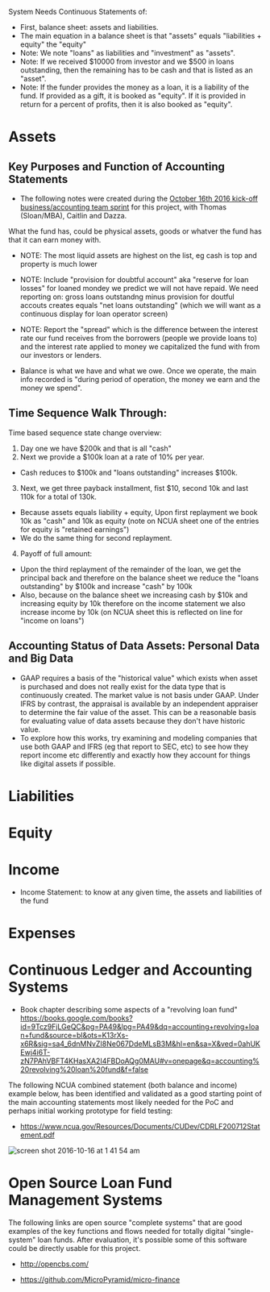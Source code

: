

System Needs Continuous Statements of: 

* First, balance sheet: assets and liabilities. 
* The main equation in a balance sheet is that "assets" equals "liabilities + equity" the "equity" 
* Note: We note "loans" as liabilities and "investment" as "assets".  
* Note: If we received $10000 from investor and we $500 in loans outstanding, then the remaining has to be cash and that is listed as an "asset".  
* Note: If the funder provides the money as a loan, it is a liability of the fund.  If provided as a gift, it is booked as "equity".  If it is provided in return for a percent of profits, then it is also booked as "equity".  

# Assets

## Key Purposes and Function of Accounting Statements 

* The following notes were created during the [October 16th 2016 kick-off business/accounting team sprint](https://github.com/HumanDynamics/RevolvingLoanHack/wiki/2016-Oct-16_Sprint_Biz_AccountingAndFinancialMgmt) for this project, with Thomas (Sloan/MBA), Caitlin and Dazza. 

What the fund has, could be physical assets, goods or whatver the fund has that it can earn money with. 

* NOTE: The most liquid assets are highest on the list, eg cash is top and property is much lower
* NOTE: Include "provision for doubtful account" aka "reserve for loan losses" for loaned mondey we predict we will not have repaid.  We need reporting on: gross loans outstandng minus provision for doutful accouts creates equals "net loans outstanding" (which we will want as a continuous display for loan operator screen)

* NOTE: Report the "spread" which is the difference between the interest rate our fund receives from the borrowers (people we provide loans to) and the interest rate applied to money we capitalized the fund with from our investors  or lenders. 

* Balance is what we have and what we owe.  Once we operate, the main info recorded is "during period of operation, the money we earn and the money we spend".  

## Time Sequence Walk Through:

Time based sequence state change overview:  

1) Day one we have $200k and that is all "cash" 
2) Next we provide a $100k loan at a rate of 10% per year.  
* Cash reduces to $100k and "loans outstanding" increases $100k.  
3) Next, we get three payback installment, fist $10, second 10k and last 110k for a total of 130k.  
* Because assets equals liability + equity, Upon first replayment we book 10k as "cash" and 10k as equity (note on NCUA sheet one of the entries for equity is "retained earnings")
* We do the same thing for second replayment.  
4) Payoff of full amount:
* Upon the third replayment of the remainder of the loan, we get the principal back and therefore on the balance sheet we reduce the "loans outstanding" by $100k and increase "cash" by 100k
* Also, because on the balance sheet we increasing cash by $10k and increasing equity by 10k therefore on the income statement we also increase income by 10k (on NCUA sheet this is reflected on line for "income on loans")


## Accounting Status of Data Assets: Personal Data and Big Data

* GAAP requires a basis of the "historical value" which exists when asset is purchased and does not really exist for the data type that is continuously created.  The market value is not basis under GAAP.  Under IFRS by contrast, the appraisal is available by an independent appraiser to determine the fair value of the asset.  This can be a reasonable basis for evaluating value of data assets because they don't have historic value.
* To explore how this works, try examining and modeling companies that use both GAAP and IFRS (eg that report to SEC, etc) to see how they report income etc differently and exactly how they account for things like digital assets if possible. 

# Liabilities


# Equity


# Income 

* Income Statement: to know at any given time, the assets and liabilities of the fund 

# Expenses


# Continuous Ledger and Accounting Systems

* Book chapter describing some aspects of a "revolving loan fund" 
https://books.google.com/books?id=9Tcz9FjLGeQC&pg=PA49&lpg=PA49&dq=accounting+revolving+loan+fund&source=bl&ots=K13rXs-x6R&sig=sa4_6dnMNvZI8Ne067DdeMLsB3M&hl=en&sa=X&ved=0ahUKEwj4i6T-zN7PAhVBFT4KHasXA2I4FBDoAQg0MAU#v=onepage&q=accounting%20revolving%20loan%20fund&f=false

The following NCUA combined statement (both balance and income) example below, has been identified and validated as a good starting point of the main accounting statements most likely needed for the PoC and perhaps initial working prototype for field testing:
* https://www.ncua.gov/Resources/Documents/CUDev/CDRLF200712Statement.pdf 

![screen shot 2016-10-16 at 1 41 54 am](https://cloud.githubusercontent.com/assets/2357755/19415560/e07c7c50-9341-11e6-9dc9-bcee093eddaa.png)

# Open Source Loan Fund Management Systems

The following links are open source "complete systems" that are good examples of the key functions and flows needed for totally digital "single-system" loan funds.  After evaluation, it's possible some of this software could be directly usable for this project. 

* http://opencbs.com/

* https://github.com/MicroPyramid/micro-finance




